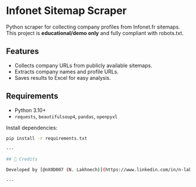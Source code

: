 # Infonet Sitemap Scraper

Python scraper for collecting company profiles from Infonet.fr sitemaps.  
This project is **educational/demo only** and fully compliant with robots.txt.

## Features
- Collects company URLs from publicly available sitemaps.
- Extracts company names and profile URLs.
- Saves results to Excel for easy analysis.

## Requirements
- Python 3.10+
- `requests`, `beautifulsoup4`, `pandas`, `openpyxl`

Install dependencies:
```bash
pip install -r requirements.txt

---

## 🤝 Credits

Developed by [@nX0D007 (N. Lakhnech)](https://www.linkedin.com/in/n-lakhnech)

---
